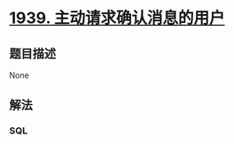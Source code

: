 # [1939. 主动请求确认消息的用户](https://leetcode-cn.com/problems/users-that-actively-request-confirmation-messages)

## 题目描述

<!-- 这里写题目描述 -->

None

## 解法

<!-- 这里可写通用的实现逻辑 -->

<!-- tabs:start -->

### **SQL**

<!-- 这里可写当前语言的特殊实现逻辑 -->

```sql

```

<!-- tabs:end -->
